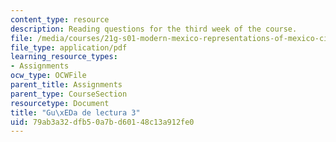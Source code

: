 ```yaml
---
content_type: resource
description: Reading questions for the third week of the course.
file: /media/courses/21g-s01-modern-mexico-representations-of-mexico-citys-urban-life-spring-2015/79ab3a32dfb50a7bd60148c13a912fe0_MIT21G_S01S15_tarea3.pdf
file_type: application/pdf
learning_resource_types:
- Assignments
ocw_type: OCWFile
parent_title: Assignments
parent_type: CourseSection
resourcetype: Document
title: "Gu\xEDa de lectura 3"
uid: 79ab3a32-dfb5-0a7b-d601-48c13a912fe0
---
```

